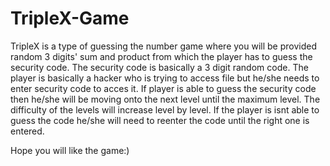 # TripleX-Game

TripleX is a type of guessing the number game where you will be provided random 3 digits' sum and product from which the player has to guess the security code. 
The security code is basically a 3 digit random code.
The player is basically a hacker who is trying to access file but he/she needs to enter security code to acces it. 
If player is able to guess the security code then he/she will be moving onto the next level until the maximum level.
The difficulty of the levels will increase level by level.
If the player is isnt able to guess the code he/she will need to reenter the code until the right one is entered.

Hope you will like the game:)
